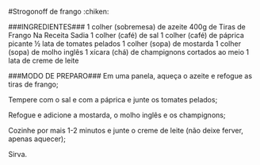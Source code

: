 #Strogonoff de frango :chiken:

###INGREDIENTES###
1 colher (sobremesa) de azeite
400g de Tiras de Frango Na Receita Sadia
1 colher (café) de sal
1 colher (café) de páprica picante
½ lata de tomates pelados
1 colher (sopa) de mostarda
1 colher (sopa) de molho inglês
1 xícara (chá) de champignons cortados ao meio
1 lata de creme de leite

###MODO DE PREPARO###
Em uma panela, aqueça o azeite e refogue as tiras de frango;

Tempere com o sal e com a páprica e junte os tomates pelados;

Refogue e adicione a mostarda, o molho inglês e os champignons;

Cozinhe por mais 1-2 minutos e junte o creme de leite (não deixe ferver, apenas aquecer);

Sirva.